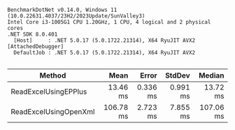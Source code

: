 ```

BenchmarkDotNet v0.14.0, Windows 11 (10.0.22631.4037/23H2/2023Update/SunValley3)
Intel Core i3-1005G1 CPU 1.20GHz, 1 CPU, 4 logical and 2 physical cores
.NET SDK 8.0.401
  [Host]     : .NET 5.0.17 (5.0.1722.21314), X64 RyuJIT AVX2 [AttachedDebugger]
  DefaultJob : .NET 5.0.17 (5.0.1722.21314), X64 RyuJIT AVX2


```
| Method                | Mean      | Error    | StdDev   | Median    |
|---------------------- |----------:|---------:|---------:|----------:|
| ReadExcelUsingEPPlus  |  13.46 ms | 0.336 ms | 0.991 ms |  13.72 ms |
| ReadExcelUsingOpenXml | 106.78 ms | 2.723 ms | 7.855 ms | 107.06 ms |
